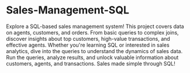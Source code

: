 # Sales-Management-SQL
Explore a SQL-based sales management system! This project covers data on agents, customers, and orders. From basic queries to complex joins, discover insights about top customers, high-value transactions, and effective agents. Whether you're learning SQL or interested in sales analytics, dive into the queries to understand the dynamics of sales data. Run the queries, analyze results, and unlock valuable information about customers, agents, and transactions. Sales made simple through SQL!
